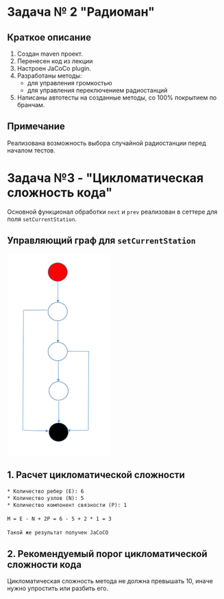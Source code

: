# Задача № 2 "Радиоман"

## Краткое описание

1. Создан maven проект.
2. Перенесен код из лекции 
3. Настроен JaCoCo plugin.
4. Разработаны методы:
    * для управления громкостью 
    * для управления переключением радиостанций 
5. Написаны автотесты на созданные методы, со 100% покрытием по бранчам.

## Примечание

Реализована возможность выбора случайной радиостанции 
перед началом тестов.
 
 # Задача №3 - "Цикломатическая сложность кода"
 
 Основной функционал обработки ```next``` и ```prev``` реализован 
 в сеттере для поля ```setCurrentStation```.
 
 ## Управляющий граф для ```setCurrentStation```
 
 ![УГП](ugp.png)
 
 
 ## 1. Расчет цикломатической сложности
 
    * Количество ребер (E): 6
    * Количество узлов (N): 5
    * Количество компонент связности (P): 1

    M = E - N + 2P = 6 - 5 + 2 * 1 = 3
    
    Такой же результат получен JaCoCO
    
  ## 2. Рекомендуемый порог цикломатической сложности кода
  
  Цикломатическая сложность метода не должна превышать 10,
  иначе нужно упростить или разбить его.

